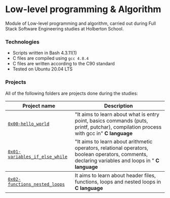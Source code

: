# Low-level programming & Algorithm
Module of Low-level programming and algorithm, carried out during Full Stack Software Engineering studies at Holberton School.

### Technologies
-   Scripts written in Bash 4.3.11(1)
-   C files are compiled using `gcc 4.8.4`
-   C files are written according to the C90 standard
-   Tested on Ubuntu 20.04 LTS

### Projects
All of the following folders are projects done during the studies:
<table>
    <thead>
        <tr>
            <th>Project name</th>
            <th>Description</th>
        </tr>
    </thead>
    <tr>
    <tbody>
        <tr>
            <td><a href="#"><code>0x00-hello_world</code></a></td>
            <td>"It aims to learn about what is entry point, basics commands (puts, printf, putchar), compilation process with gcc in" <strong>C language</strong></td>
        </tr>
        <tr>
            <td><a href="#"><code>0x01-variables_if_else_while</code></a></td>
            <td>"It aims to learn about arithmetic operators, relational operators, boolean operators, comments, declaring variables and loops in " <strong>C language</strong></td>
        </tr>
    </tbody>
    </tr>
    <tr>
        <td><a href="https://github.com/karllucas/alx-low_level_programming/tree/master/0x02-functions_nested_loops"><code>0x02-functions_nested_loops</code></a></td>
        <td>It aims to learn about header files, functions, loops and nested loops in <strong>C language</strong></td>
        </tr>
</table>
